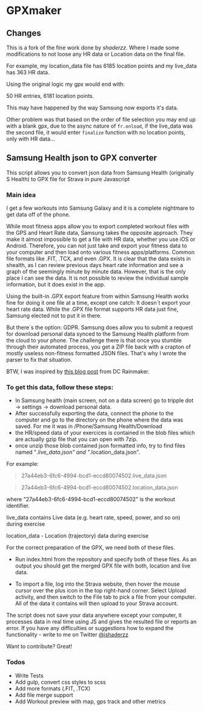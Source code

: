 
# GPXmaker

## Changes
This is a fork of the fine work done by *shaderzz*. Where I made some modifications to not loose any HR data or Location data on the final file.

For example, my location_data file has 6185 location points and my live_data has 363 HR data.

Using the original logic my gpx would end with:

50 HR entries, 6181 location points.

This may have happened by the way Samsung now exports it's data.

Other problem was that based on the order of file selection you may end up with a blank gpx, due to the async nature of `fr.onload`, if the live_data was the second file, it would enter `finalize` function with no location points, only with HR data...




## Samsung Health json to GPX converter
This script allows you to convert json data from Samsung Health (originally S Health) to GPX file for Strava in pure Javascript

### Main idea
I get a few workouts into Samsung Galaxy and it is a complete nightmare to get data off of the phone.

While most fitness apps allow you to export completed workout files with the GPS and Heart Rate data, Samsung takes the opposite approach. They make it almost impossible to get a file with HR data, whether you use iOS or Android. Therefore, you can not just take and export your fitness data to your computer and then load onto various fitness apps/platforms. Common file formats like .FIT, .TCX, and even .GPX. It is clear that the data exists in shealth, as I can review previous days heart rate information and see a graph of the seemingly minute by minute data. However, that is the only place I can see the data. It is not possible to review the individual sample information, but it does exist in the app.

Using the built-in .GPX export feature from within Samsung Health works fine for doing it one file at a time, except one catch: It doesn`t export your heart rate data. While the .GPX file format supports HR data just fine, Samsung elected not to put it in there.

But there`s the option: GDPR. Samsung does allow you to submit a request for download personal data synced to the Samsung Health platform from the cloud to your phone. The challenge there is that once you stumble through their automated process, you get a ZIP file back with a crapton of mostly useless non-fitness formatted JSON files. That's why I wrote the parser to fix that situation. 

BTW, I was inspired by [this blog post](https://www.dcrainmaker.com/2019/03/export-data-samsung-watch-galaxy-health-app.html) from DC Rainmaker.


### To get this data, follow these steps:

* In Samsung health (main screen, not on a data screen) go to tripple dot -> settings -> download personal data. 
* After successfully exporting the data, connect the phone to the computer and go to the directory on the phone where the data was saved. For me it was in /Phone/Samsung Health/Download
* the HR/speed data of your exercices is contained in the blob files which are actually gzip file that you can open with 7zip.
* once unzip those blob contained json formatted info, try to find files named "*.live_data.json" and "*.location_data.json". 

For example: 

>27a44eb3-6fc6-4994-bcd1-eccd80074502.live_data.json

>27a44eb3-6fc6-4994-bcd1-eccd80074502.location_data.json

where "27a44eb3-6fc6-4994-bcd1-eccd80074502" is the workout identifier.

live_data contains Live data (e.g. heart rate, speed, power, and so on) during exercise

location_data - Location (trajectory) data during exercise

For the correct preparation of the GPX, we need both of these files. 

* Run index.html from the repository and specify both of these files. As an output you should get the merged GPX file with both, location and live data.

* To import a file, log into the Strava website, then hover the mouse cursor over the plus icon in the top right-hand corner. Select Upload activity, and then switch to the File tab to pick a file from your computer. All of the data it contains will then upload to your Strava account.

The script does not save your data anywhere except your computer, it processes data in real time using JS and gives the resulted file or reports an error. If you have any difficulties or suggestions how to expand the functionality - write to me on Twitter [@ishaderzz](https://twitter.com/ishaderzz)

Want to contribute? Great!

### Todos

 - Write Tests
 - Add gulp, convert css styles to scss
 - Add more formats (.FIT, .TCX)
 - Add file merge support
 - Add Workout preview with map, gps track and other metrics

